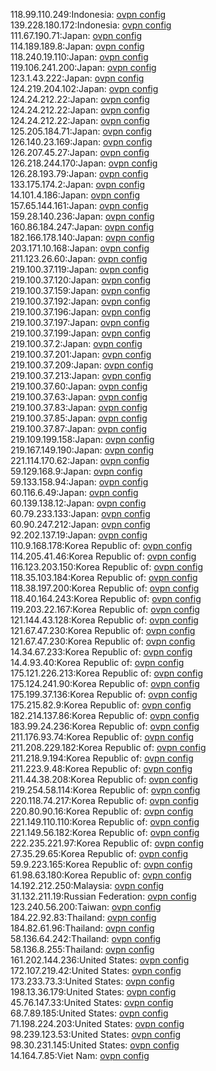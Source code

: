 118.99.110.249:Indonesia: [ovpn config](vpn/118_99_110_249.ovpn)  
139.228.180.172:Indonesia: [ovpn config](vpn/139_228_180_172.ovpn)  
111.67.190.71:Japan: [ovpn config](vpn/111_67_190_71.ovpn)  
114.189.189.8:Japan: [ovpn config](vpn/114_189_189_8.ovpn)  
118.240.19.110:Japan: [ovpn config](vpn/118_240_19_110.ovpn)  
119.106.241.200:Japan: [ovpn config](vpn/119_106_241_200.ovpn)  
123.1.43.222:Japan: [ovpn config](vpn/123_1_43_222.ovpn)  
124.219.204.102:Japan: [ovpn config](vpn/124_219_204_102.ovpn)  
124.24.212.22:Japan: [ovpn config](vpn/124_24_212_22.ovpn)  
124.24.212.22:Japan: [ovpn config](vpn/124_24_212_22.ovpn)  
124.24.212.22:Japan: [ovpn config](vpn/124_24_212_22.ovpn)  
125.205.184.71:Japan: [ovpn config](vpn/125_205_184_71.ovpn)  
126.140.23.169:Japan: [ovpn config](vpn/126_140_23_169.ovpn)  
126.207.45.27:Japan: [ovpn config](vpn/126_207_45_27.ovpn)  
126.218.244.170:Japan: [ovpn config](vpn/126_218_244_170.ovpn)  
126.28.193.79:Japan: [ovpn config](vpn/126_28_193_79.ovpn)  
133.175.174.2:Japan: [ovpn config](vpn/133_175_174_2.ovpn)  
14.101.4.186:Japan: [ovpn config](vpn/14_101_4_186.ovpn)  
157.65.144.161:Japan: [ovpn config](vpn/157_65_144_161.ovpn)  
159.28.140.236:Japan: [ovpn config](vpn/159_28_140_236.ovpn)  
160.86.184.247:Japan: [ovpn config](vpn/160_86_184_247.ovpn)  
182.166.178.140:Japan: [ovpn config](vpn/182_166_178_140.ovpn)  
203.171.10.168:Japan: [ovpn config](vpn/203_171_10_168.ovpn)  
211.123.26.60:Japan: [ovpn config](vpn/211_123_26_60.ovpn)  
219.100.37.119:Japan: [ovpn config](vpn/219_100_37_119.ovpn)  
219.100.37.120:Japan: [ovpn config](vpn/219_100_37_120.ovpn)  
219.100.37.159:Japan: [ovpn config](vpn/219_100_37_159.ovpn)  
219.100.37.192:Japan: [ovpn config](vpn/219_100_37_192.ovpn)  
219.100.37.196:Japan: [ovpn config](vpn/219_100_37_196.ovpn)  
219.100.37.197:Japan: [ovpn config](vpn/219_100_37_197.ovpn)  
219.100.37.199:Japan: [ovpn config](vpn/219_100_37_199.ovpn)  
219.100.37.2:Japan: [ovpn config](vpn/219_100_37_2.ovpn)  
219.100.37.201:Japan: [ovpn config](vpn/219_100_37_201.ovpn)  
219.100.37.209:Japan: [ovpn config](vpn/219_100_37_209.ovpn)  
219.100.37.213:Japan: [ovpn config](vpn/219_100_37_213.ovpn)  
219.100.37.60:Japan: [ovpn config](vpn/219_100_37_60.ovpn)  
219.100.37.63:Japan: [ovpn config](vpn/219_100_37_63.ovpn)  
219.100.37.83:Japan: [ovpn config](vpn/219_100_37_83.ovpn)  
219.100.37.85:Japan: [ovpn config](vpn/219_100_37_85.ovpn)  
219.100.37.87:Japan: [ovpn config](vpn/219_100_37_87.ovpn)  
219.109.199.158:Japan: [ovpn config](vpn/219_109_199_158.ovpn)  
219.167.149.190:Japan: [ovpn config](vpn/219_167_149_190.ovpn)  
221.114.170.62:Japan: [ovpn config](vpn/221_114_170_62.ovpn)  
59.129.168.9:Japan: [ovpn config](vpn/59_129_168_9.ovpn)  
59.133.158.94:Japan: [ovpn config](vpn/59_133_158_94.ovpn)  
60.116.6.49:Japan: [ovpn config](vpn/60_116_6_49.ovpn)  
60.139.138.12:Japan: [ovpn config](vpn/60_139_138_12.ovpn)  
60.79.233.133:Japan: [ovpn config](vpn/60_79_233_133.ovpn)  
60.90.247.212:Japan: [ovpn config](vpn/60_90_247_212.ovpn)  
92.202.137.19:Japan: [ovpn config](vpn/92_202_137_19.ovpn)  
110.9.168.178:Korea Republic of: [ovpn config](vpn/110_9_168_178.ovpn)  
114.205.41.46:Korea Republic of: [ovpn config](vpn/114_205_41_46.ovpn)  
116.123.203.150:Korea Republic of: [ovpn config](vpn/116_123_203_150.ovpn)  
118.35.103.184:Korea Republic of: [ovpn config](vpn/118_35_103_184.ovpn)  
118.38.197.200:Korea Republic of: [ovpn config](vpn/118_38_197_200.ovpn)  
118.40.164.243:Korea Republic of: [ovpn config](vpn/118_40_164_243.ovpn)  
119.203.22.167:Korea Republic of: [ovpn config](vpn/119_203_22_167.ovpn)  
121.144.43.128:Korea Republic of: [ovpn config](vpn/121_144_43_128.ovpn)  
121.67.47.230:Korea Republic of: [ovpn config](vpn/121_67_47_230.ovpn)  
121.67.47.230:Korea Republic of: [ovpn config](vpn/121_67_47_230.ovpn)  
14.34.67.233:Korea Republic of: [ovpn config](vpn/14_34_67_233.ovpn)  
14.4.93.40:Korea Republic of: [ovpn config](vpn/14_4_93_40.ovpn)  
175.121.226.213:Korea Republic of: [ovpn config](vpn/175_121_226_213.ovpn)  
175.124.241.90:Korea Republic of: [ovpn config](vpn/175_124_241_90.ovpn)  
175.199.37.136:Korea Republic of: [ovpn config](vpn/175_199_37_136.ovpn)  
175.215.82.9:Korea Republic of: [ovpn config](vpn/175_215_82_9.ovpn)  
182.214.137.86:Korea Republic of: [ovpn config](vpn/182_214_137_86.ovpn)  
183.99.24.236:Korea Republic of: [ovpn config](vpn/183_99_24_236.ovpn)  
211.176.93.74:Korea Republic of: [ovpn config](vpn/211_176_93_74.ovpn)  
211.208.229.182:Korea Republic of: [ovpn config](vpn/211_208_229_182.ovpn)  
211.218.9.194:Korea Republic of: [ovpn config](vpn/211_218_9_194.ovpn)  
211.223.9.48:Korea Republic of: [ovpn config](vpn/211_223_9_48.ovpn)  
211.44.38.208:Korea Republic of: [ovpn config](vpn/211_44_38_208.ovpn)  
219.254.58.114:Korea Republic of: [ovpn config](vpn/219_254_58_114.ovpn)  
220.118.74.217:Korea Republic of: [ovpn config](vpn/220_118_74_217.ovpn)  
220.80.90.16:Korea Republic of: [ovpn config](vpn/220_80_90_16.ovpn)  
221.149.110.110:Korea Republic of: [ovpn config](vpn/221_149_110_110.ovpn)  
221.149.56.182:Korea Republic of: [ovpn config](vpn/221_149_56_182.ovpn)  
222.235.221.97:Korea Republic of: [ovpn config](vpn/222_235_221_97.ovpn)  
27.35.29.65:Korea Republic of: [ovpn config](vpn/27_35_29_65.ovpn)  
59.9.223.165:Korea Republic of: [ovpn config](vpn/59_9_223_165.ovpn)  
61.98.63.180:Korea Republic of: [ovpn config](vpn/61_98_63_180.ovpn)  
14.192.212.250:Malaysia: [ovpn config](vpn/14_192_212_250.ovpn)  
31.132.211.19:Russian Federation: [ovpn config](vpn/31_132_211_19.ovpn)  
123.240.56.200:Taiwan: [ovpn config](vpn/123_240_56_200.ovpn)  
184.22.92.83:Thailand: [ovpn config](vpn/184_22_92_83.ovpn)  
184.82.61.96:Thailand: [ovpn config](vpn/184_82_61_96.ovpn)  
58.136.64.242:Thailand: [ovpn config](vpn/58_136_64_242.ovpn)  
58.136.8.255:Thailand: [ovpn config](vpn/58_136_8_255.ovpn)  
161.202.144.236:United States: [ovpn config](vpn/161_202_144_236.ovpn)  
172.107.219.42:United States: [ovpn config](vpn/172_107_219_42.ovpn)  
173.233.73.3:United States: [ovpn config](vpn/173_233_73_3.ovpn)  
198.13.36.179:United States: [ovpn config](vpn/198_13_36_179.ovpn)  
45.76.147.33:United States: [ovpn config](vpn/45_76_147_33.ovpn)  
68.7.89.185:United States: [ovpn config](vpn/68_7_89_185.ovpn)  
71.198.224.203:United States: [ovpn config](vpn/71_198_224_203.ovpn)  
98.239.123.53:United States: [ovpn config](vpn/98_239_123_53.ovpn)  
98.30.231.145:United States: [ovpn config](vpn/98_30_231_145.ovpn)  
14.164.7.85:Viet Nam: [ovpn config](vpn/14_164_7_85.ovpn)  
